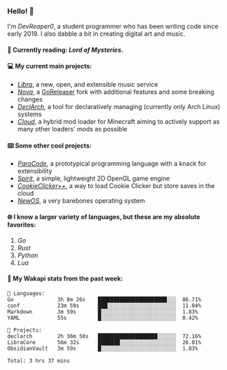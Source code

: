 ### Hello! 👋

I'm _DevReaper0_, a student programmer who has been writing code since early 2019. I also dabble a bit in creating digital art and music.

#### 📖 Currently reading: *Lord of Mysteries*.

#### 💻 My current main projects:

-   _[Libra](https://github.com/LibraMusic)_, a new, open, and extensible music service
-   _[Nova](https://github.com/LibraMusic/Nova)_, a [GoReleaser](https://github.com/goreleaser/goreleaser) fork with additional features and some breaking changes
-   _[DeclArch](https://github.com/DevReaper0/declarch)_, a tool for declaratively managing (currently only Arch Linux) systems
-   _[Cloud](https://github.com/CloudLoaderMC/CloudLoader)_, a hybrid mod loader for Minecraft aiming to actively support as many other loaders' mods as possible

#### ⌨️ Some other cool projects:

-   _[ParaCode](https://github.com/ParaCodeLang/ParaCode)_, a prototypical programming language with a knack for extensibility
-   _[Spirit](https://gitlab.com/DevReaper0/SpiritEngine)_, a simple, lightweight 2D OpenGL game engine
-   _[CookieClicker++](https://github.com/DevReaper0/CookieClickerPlusPlus)_, a way to load Cookie Clicker but store saves in the cloud
-   _[NewOS](https://github.com/DevReaper0/NewOS)_, a very barebones operating system

#### 🌐 I know a larger variety of languages, but these are my absolute favorites:

1. _Go_
2. _Rust_
3. _Python_
4. _Lua_

#### 📡 My Wakapi stats from the past week:

```text
💾 Languages:
Go              3h 8m 26s    ██████████████████████░░░  86.71%
conf            23m 59s      ███░░░░░░░░░░░░░░░░░░░░░░  11.04%
Markdown        3m 59s       █░░░░░░░░░░░░░░░░░░░░░░░░  1.83%
YAML            55s          █░░░░░░░░░░░░░░░░░░░░░░░░  0.42%

💼 Projects:
declarch        2h 36m 50s   ███████████████████░░░░░░  72.16%
LibraCore       56m 32s      ███████░░░░░░░░░░░░░░░░░░  26.01%
ObsidianVault   3m 59s       █░░░░░░░░░░░░░░░░░░░░░░░░  1.83%

Total: 3 hrs 37 mins
```
